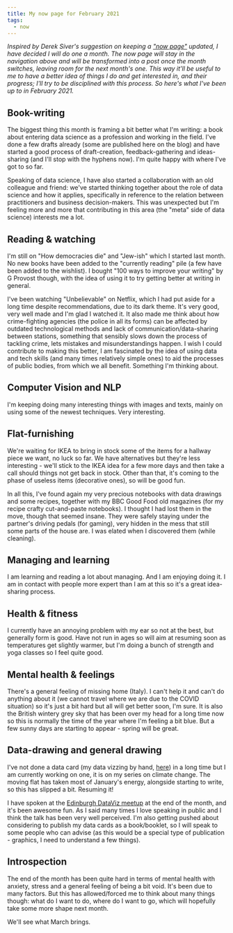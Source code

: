 ```yaml
---
title: My now page for February 2021
tags:
  - now
---
```


_Inspired by Derek Siver's suggestion on keeping a ["now page"](https://sive.rs/now) updated, I have decided I will do one a month. The now page will stay in the navigation above and will be transformed into a post once the month switches, leaving room for the next month's one.
This way it'll be useful to me to have a better idea of things I do and get interested in, and their progress; I'll try to be disciplined with this process. So here's what I've been up to in February 2021._

## Book-writing

The biggest thing this month is framing a bit better what I'm writing: a book about entering data science as a profession and working in the field. I've done a few drafts already (some are published here on the blog) and have started a good process of draft-creation, feedback-gathering and ideas-sharing (and I'll stop with the hyphens now). I'm quite happy with where I've got to so far.

Speaking of data science, I have also started a collaboration with an old colleague and friend: we've started thinking together about the role of data science and how it applies, specifically in reference to the relation between practitioners and business decision-makers. This was unexpected but I'm feeling more and more that contributing in this area (the "meta" side of data science) interests me a lot.

## Reading & watching

I'm still on "How democracies die" and "Jew-ish" which I started last month. No new books have been added to the "currently reading" pile (a few have been added to the wishlist). I bought "100 ways to improve your writing" by G Provost though, with the idea of using it to try getting better at writing in general.

I've been watching "Unbelievable" on Netflix, which I had put aside for a long time despite recommendations, due to its dark theme. It's very good, very well made and I'm glad I watched it. It also made me think about how crime-fighting agencies (the police in all its forms) can be affected by outdated technological methods and lack of communication/data-sharing between stations, something that sensibly slows down the process of tackling crime, lets mistakes and misunderstandings happen. I wish I could contribute to making this better, I am fascinated by the idea of using data and tech skills (and many times relatively simple ones) to aid the processes of public bodies, from which we all benefit. Something I'm thinking about.

## Computer Vision and NLP

I'm keeping doing many interesting things with images and texts, mainly on using some of the newest techniques. Very interesting.

## Flat-furnishing

We're waiting for IKEA to bring in stock some of the items for a hallway piece we want, no luck so far. We have alternatives but they're less interesting - we'll stick to the IKEA idea for a few more days and then take a call should things not get back in stock. Other than that, it's coming to the phase of useless items (decorative ones), so will be good fun.

In all this, I've found again my very precious notebooks with data drawings and some recipes, together with my BBC Good Food old magazines (for my recipe crafty cut-and-paste notebooks). I thought I had lost them in the move, though that seemed insane. They were safely staying under the partner's driving pedals (for gaming), very hidden in the mess that still some parts of the house are. I was elated when I discovered them (while cleaning).

## Managing and learning

I am learning and reading a lot about managing. And I am enjoying doing it. I am in contact with people more expert than I am at this so it's a great idea-sharing process.

## Health & fitness

I currently have an annoying problem with my ear so not at the best, but generally form is good. Have not run in ages so will aim at resuming soon as temperatures get slightly warmer, but I'm doing a bunch of strength and yoga classes so I feel quite good.

## Mental health & feelings

There's a general feeling of missing home (Italy). I can't help it and can't do anything about it (we cannot travel where we are due to the COVID situation) so it's just a bit hard but all will get better soon, I'm sure. It is also the British wintery grey sky that has been over my head for a long time now so this is normally the time of the year where I'm feeling a bit blue. But a few sunny days are starting to appear - spring will be great.

## Data-drawing and general drawing

I've not done a data card (my data vizzing by hand, [here](https://www.instagram.com/doodledatcard/)) in a long time but I am currently working on one, it is on my series on climate change. The moving flat has taken most of January's energy, alongside starting to write, so this has slipped a bit. Resuming it!

I have spoken at the [Edinburgh DataViz meetup](https://www.meetup.com/meetup-group-vBHbCmgh/events/274944711/) at the end of the month, and it's been awesome fun. As I said many times I love speaking in public and I think the talk has been very well perceived. I'm also getting pushed about considering to publish my data cards as a book/booklet, so I will speak to some people who can advise (as this would be a special type of publication - graphics, I need to understand a few things).

## Introspection

The end of the month has been quite hard in terms of mental health with anxiety, stress and a general feeling of being a bit void. It's been due to many factors. But this has allowed/forced me to think about many things though: what do I want to do, where do I want to go, which will hopefully take some more shape next month.

We'll see what March brings.
